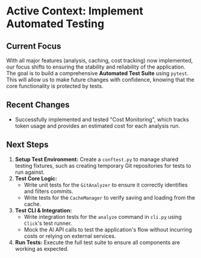 # Active Context: Implement Automated Testing

## Current Focus

With all major features (analysis, caching, cost tracking) now implemented, our focus shifts to ensuring the stability and reliability of the application. The goal is to build a comprehensive **Automated Test Suite** using `pytest`. This will allow us to make future changes with confidence, knowing that the core functionality is protected by tests.

## Recent Changes

- Successfully implemented and tested "Cost Monitoring", which tracks token usage and provides an estimated cost for each analysis run.

## Next Steps

1.  **Setup Test Environment:** Create a `conftest.py` to manage shared testing fixtures, such as creating temporary Git repositories for tests to run against.
2.  **Test Core Logic:**
    -   Write unit tests for the `GitAnalyzer` to ensure it correctly identifies and filters commits.
    -   Write tests for the `CacheManager` to verify saving and loading from the cache.
3.  **Test CLI & Integration:**
    -   Write integration tests for the `analyze` command in `cli.py` using `Click`'s test runner.
    -   Mock the AI API calls to test the application's flow without incurring costs or relying on external services.
4.  **Run Tests:** Execute the full test suite to ensure all components are working as expected.